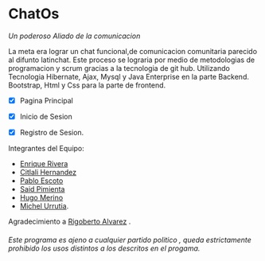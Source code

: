 # ChatOs 


*Un poderoso Aliado de la comunicacion*

La meta era lograr un chat funcional,de comunicacion comunitaria parecido al difunto latinchat.
Este proceso se lograria por medio de metodologias de programacion y scrum 
gracias a la tecnologia de git hub. 
Utilizando Tecnologia Hibernate, Ajax, Mysql y Java Enterprise en la parte Backend.
Bootstrap, Html y Css para la parte de frontend.

-[x] Pagina Principal 
-[x] Inicio de Sesion
-[x] Registro de Sesion.


Integrantes del Equipo:

* [Enrique Rivera](https://www.facebook.com/enriqueishhon)
* [Citlali Hernandez](https://www.facebook.com/citlali.esc)
* [Pablo Escoto](https://www.linkedin.com/mynetwork/invite-sent/pablo-escoto-187301145/?isSendInvite=true) 
* [Said Pimienta](https://www.linkedin.com/in/luis-said-pimienta-193730109/) 
* [Hugo Merino](http://linkedin.com/in/hugo-merino-1717b3153)
* [Michel Urrutia](https://www.linkedin.com/in/michel-urrutia-465b72b6/).

Agradecimiento a [Rigoberto Alvarez](https://www.linkedin.com/in/alfredo-rigoberto-alvarez-suarez-039891b0/) .


###### Este programa es ajeno a cualquier partido politico , queda estrictamente prohibido los usos distintos a los descritos en el progama.

